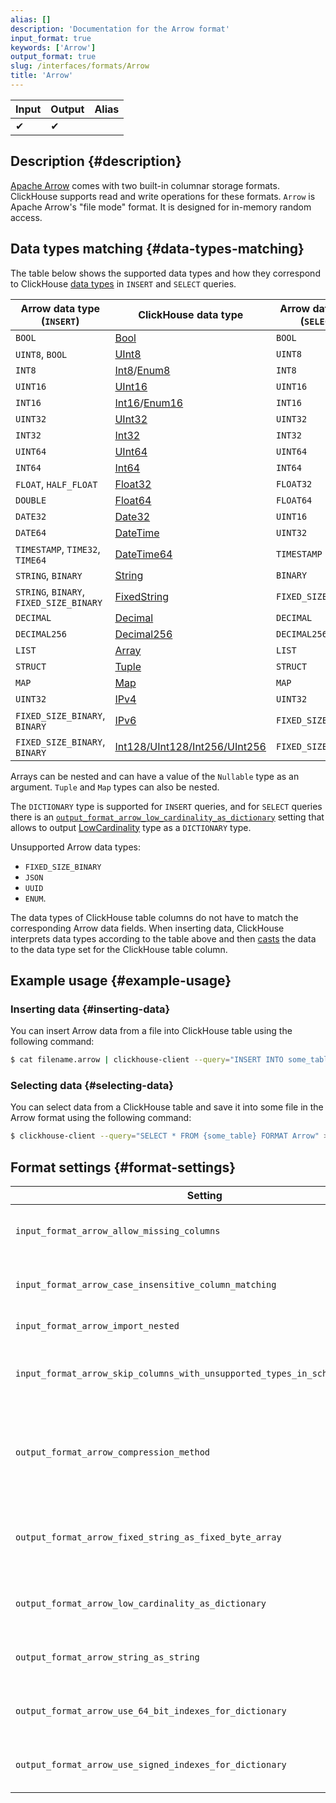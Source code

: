 ```yaml
---
alias: []
description: 'Documentation for the Arrow format'
input_format: true
keywords: ['Arrow']
output_format: true
slug: /interfaces/formats/Arrow
title: 'Arrow'
---
```


| Input | Output | Alias |
|-------|--------|-------|
| ✔     | ✔      |       |

## Description {#description}

[Apache Arrow](https://arrow.apache.org/) comes with two built-in columnar storage formats. ClickHouse supports read and write operations for these formats.
`Arrow` is Apache Arrow's "file mode" format. It is designed for in-memory random access.

## Data types matching {#data-types-matching}

The table below shows the supported data types and how they correspond to ClickHouse [data types](/sql-reference/data-types/index.md) in `INSERT` and `SELECT` queries.

| Arrow data type (`INSERT`)              | ClickHouse data type                                                                                       | Arrow data type (`SELECT`) |
|-----------------------------------------|------------------------------------------------------------------------------------------------------------|----------------------------|
| `BOOL`                                  | [Bool](/sql-reference/data-types/boolean.md)                                                       | `BOOL`                     |
| `UINT8`, `BOOL`                         | [UInt8](/sql-reference/data-types/int-uint.md)                                                     | `UINT8`                    |
| `INT8`                                  | [Int8](/sql-reference/data-types/int-uint.md)/[Enum8](/sql-reference/data-types/enum.md)   | `INT8`                     |
| `UINT16`                                | [UInt16](/sql-reference/data-types/int-uint.md)                                                    | `UINT16`                   |
| `INT16`                                 | [Int16](/sql-reference/data-types/int-uint.md)/[Enum16](/sql-reference/data-types/enum.md) | `INT16`                    |
| `UINT32`                                | [UInt32](/sql-reference/data-types/int-uint.md)                                                    | `UINT32`                   |
| `INT32`                                 | [Int32](/sql-reference/data-types/int-uint.md)                                                     | `INT32`                    |
| `UINT64`                                | [UInt64](/sql-reference/data-types/int-uint.md)                                                    | `UINT64`                   |
| `INT64`                                 | [Int64](/sql-reference/data-types/int-uint.md)                                                     | `INT64`                    |
| `FLOAT`, `HALF_FLOAT`                   | [Float32](/sql-reference/data-types/float.md)                                                      | `FLOAT32`                  |
| `DOUBLE`                                | [Float64](/sql-reference/data-types/float.md)                                                      | `FLOAT64`                  |
| `DATE32`                                | [Date32](/sql-reference/data-types/date32.md)                                                      | `UINT16`                   |
| `DATE64`                                | [DateTime](/sql-reference/data-types/datetime.md)                                                  | `UINT32`                   |
| `TIMESTAMP`, `TIME32`, `TIME64`         | [DateTime64](/sql-reference/data-types/datetime64.md)                                              | `TIMESTAMP`                |
| `STRING`, `BINARY`                      | [String](/sql-reference/data-types/string.md)                                                      | `BINARY`                   |
| `STRING`, `BINARY`, `FIXED_SIZE_BINARY` | [FixedString](/sql-reference/data-types/fixedstring.md)                                            | `FIXED_SIZE_BINARY`        |
| `DECIMAL`                               | [Decimal](/sql-reference/data-types/decimal.md)                                                    | `DECIMAL`                  |
| `DECIMAL256`                            | [Decimal256](/sql-reference/data-types/decimal.md)                                                 | `DECIMAL256`               |
| `LIST`                                  | [Array](/sql-reference/data-types/array.md)                                                        | `LIST`                     |
| `STRUCT`                                | [Tuple](/sql-reference/data-types/tuple.md)                                                        | `STRUCT`                   |
| `MAP`                                   | [Map](/sql-reference/data-types/map.md)                                                            | `MAP`                      |
| `UINT32`                                | [IPv4](/sql-reference/data-types/ipv4.md)                                                          | `UINT32`                   |
| `FIXED_SIZE_BINARY`, `BINARY`           | [IPv6](/sql-reference/data-types/ipv6.md)                                                          | `FIXED_SIZE_BINARY`        |
| `FIXED_SIZE_BINARY`, `BINARY`           | [Int128/UInt128/Int256/UInt256](/sql-reference/data-types/int-uint.md)                             | `FIXED_SIZE_BINARY`        |

Arrays can be nested and can have a value of the `Nullable` type as an argument. `Tuple` and `Map` types can also be nested.

The `DICTIONARY` type is supported for `INSERT` queries, and for `SELECT` queries there is an [`output_format_arrow_low_cardinality_as_dictionary`](/operations/settings/formats#output_format_arrow_low_cardinality_as_dictionary) setting that allows to output [LowCardinality](/sql-reference/data-types/lowcardinality.md) type as a `DICTIONARY` type.

Unsupported Arrow data types: 
- `FIXED_SIZE_BINARY`
- `JSON`
- `UUID`
- `ENUM`.

The data types of ClickHouse table columns do not have to match the corresponding Arrow data fields. When inserting data, ClickHouse interprets data types according to the table above and then [casts](/sql-reference/functions/type-conversion-functions#cast) the data to the data type set for the ClickHouse table column.

## Example usage {#example-usage}

### Inserting data {#inserting-data}

You can insert Arrow data from a file into ClickHouse table using the following command:

```bash
$ cat filename.arrow | clickhouse-client --query="INSERT INTO some_table FORMAT Arrow"
```

### Selecting data {#selecting-data}

You can select data from a ClickHouse table and save it into some file in the Arrow format using the following command:

```bash
$ clickhouse-client --query="SELECT * FROM {some_table} FORMAT Arrow" > {filename.arrow}
```

## Format settings {#format-settings}

| Setting                                                                                                                  | Description                                                                                        | Default      |
|--------------------------------------------------------------------------------------------------------------------------|----------------------------------------------------------------------------------------------------|--------------|
| `input_format_arrow_allow_missing_columns`                                                                               | Allow missing columns while reading Arrow input formats                                            | `1`          |
| `input_format_arrow_case_insensitive_column_matching`                                                                    | Ignore case when matching Arrow columns with CH columns.                                           | `0`          |
| `input_format_arrow_import_nested`                                                                                       | Obsolete setting, does nothing.                                                                    | `0`          |
| `input_format_arrow_skip_columns_with_unsupported_types_in_schema_inference`                                             | Skip columns with unsupported types while schema inference for format Arrow                        | `0`          |
| `output_format_arrow_compression_method`                                                                                 | Compression method for Arrow output format. Supported codecs: lz4_frame, zstd, none (uncompressed) | `lz4_frame`  |
| `output_format_arrow_fixed_string_as_fixed_byte_array`                                                                   | Use Arrow FIXED_SIZE_BINARY type instead of Binary for FixedString columns.                        | `1`          |
| `output_format_arrow_low_cardinality_as_dictionary`                                                                      | Enable output LowCardinality type as Dictionary Arrow type                                         | `0`          |
| `output_format_arrow_string_as_string`                                                                                   | Use Arrow String type instead of Binary for String columns                                         | `1`          |
| `output_format_arrow_use_64_bit_indexes_for_dictionary`                                                                  | Always use 64 bit integers for dictionary indexes in Arrow format                                  | `0`          |
| `output_format_arrow_use_signed_indexes_for_dictionary`                                                                  | Use signed integers for dictionary indexes in Arrow format                                         | `1`          |
